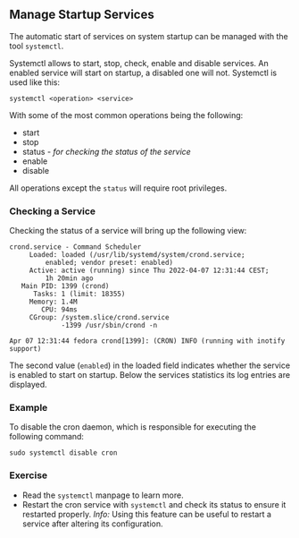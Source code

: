 ## Manage Startup Services
The automatic start of services on system startup can be managed with the tool `systemctl`.

Systemctl allows to start, stop, check, enable and disable services. An enabled service will start on startup, a disabled one will not.
Systemctl is used like this:

~~~~
systemctl <operation> <service>
~~~~

With some of the most common operations being the following:
- start
- stop
- status - *for checking the status of the service*
- enable
- disable

All operations except the `status` will require root privileges.

### Checking a Service
Checking the status of a service will bring up the following view:

~~~~
crond.service - Command Scheduler
     Loaded: loaded (/usr/lib/systemd/system/crond.service; 
         enabled; vendor preset: enabled)
     Active: active (running) since Thu 2022-04-07 12:31:44 CEST; 
         1h 20min ago
   Main PID: 1399 (crond)
      Tasks: 1 (limit: 18355)
     Memory: 1.4M
        CPU: 94ms
     CGroup: /system.slice/crond.service
             -1399 /usr/sbin/crond -n

Apr 07 12:31:44 fedora crond[1399]: (CRON) INFO (running with inotify support)
~~~~

The second value (`enabled`) in the loaded field indicates whether the service is enabled to start on startup.
Below the services statistics its log entries are displayed.

### Example
To disable the cron daemon, which is responsible for executing the following command:

~~~~
sudo systemctl disable cron
~~~~

### Exercise
- Read the `systemctl` manpage to learn more.
- Restart the cron service with `systemctl` and check its status to ensure it restarted properly. *Info:* Using this feature can be useful to restart a service after altering its configuration.
